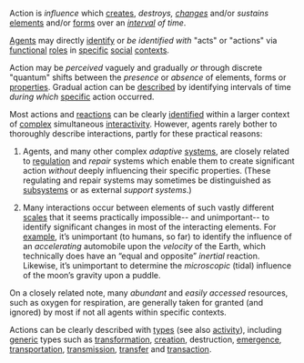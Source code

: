 Action is *influence* which [creates](https://github.com/gcassel/Modular-Organization-Terminology/blob/master/terms/creation.md), *destroys, [changes](https://github.com/gcassel/Modular-Organization-Terminology/blob/master/terms/change.md)* and/or *sustains* [elements](https://github.com/gcassel/Modular-Organization-Terminology/blob/master/terms/element.md) and/or [forms](https://github.com/gcassel/Modular-Organization-Terminology/blob/master/terms/form.md) over an *[interval](https://github.com/gcassel/Modular-Organization-Terminology/blob/master/terms/interval.md) of time*.

[Agents](https://github.com/gcassel/Modular-Organization-Terminology/blob/master/terms/agent.md) may directly [identify](https://github.com/gcassel/Modular-Organization-Terminology/blob/master/terms/identify.md) or *be identified with* "acts" or "actions" via [functional](https://github.com/gcassel/Modular-Organization-Terminology/blob/master/terms/function.md) [roles](https://github.com/gcassel/Modular-Organization-Terminology/blob/master/terms/role.md) in [specific](https://github.com/gcassel/Modular-Organization-Terminology/blob/master/terms/specific.md) [social](https://github.com/gcassel/Modular-Organization-Terminology/blob/master/terms/social.md) [contexts](https://github.com/gcassel/Modular-Organization-Terminology/blob/master/terms/context.md).

Action may be *perceived* vaguely and gradually *or* through discrete "quantum" shifts between the *presence* or *absence* of elements, forms or [properties](https://github.com/gcassel/Modular-Organization-Terminology/blob/master/terms/property.md).  Gradual action can be [described](https://github.com/gcassel/Modular-Organization-Terminology/blob/master/terms/description.md) by identifying intervals of time *during which* [specific](https://github.com/gcassel/Modular-Organization-Terminology/blob/master/terms/specific.md) action occurred. 

Most actions and [reactions](https://github.com/gcassel/Modular-Organization-Terminology/blob/master/terms/reaction.md) can be clearly [identified](https://github.com/gcassel/Modular-Organization-Terminology/blob/master/terms/identify.md) within a larger context of [complex](https://github.com/gcassel/Modular-Organization-Terminology/blob/master/terms/complex.md) simultaneous [interactivity](https://github.com/gcassel/Modular-Organization-Terminology/blob/master/terms/interaction.md).  However, agents rarely bother to thoroughly describe interactions, partly for these practical reasons:  

1. Agents, and many other complex *adaptive* [systems](https://github.com/gcassel/Modular-Organization-Terminology/blob/master/terms/system.md), are closely related to [regulation](https://github.com/gcassel/Modular-Organization-Terminology/blob/master/terms/regulate.md) and *repair* systems which enable them to create significant action *without* deeply influencing their specific properties.  (These regulating and repair systems may sometimes be distinguished as [subsystems](https://github.com/gcassel/Modular-Organization-Terminology/blob/master/terms/subsystem.md) or as external *support systems*.)

2. Many interactions occur between elements of such vastly different [scales](https://github.com/gcassel/Modular-Organization-Terminology/blob/master/terms/scale.md) that it seems practically impossible-- and unimportant-- to identify significant changes in most of the interacting elements.  For [example](https://github.com/gcassel/Modular-Organization-Terminology/blob/master/terms/example.md), it’s unimportant (to humans, so far) to identify the influence of an *accelerating* automobile upon the *velocity* of the Earth, which technically does have an “equal and opposite” *inertial* reaction.  Likewise, it’s unimportant to determine the  *microscopic* (tidal) influence of the moon’s gravity upon a puddle.  

On a closely related note, many *abundant* and *easily accessed* resources, such as oxygen for respiration, are generally taken for granted (and ignored) by most if not all agents within specific contexts.

Actions can be clearly described with [types](https://github.com/gcassel/Modular-Organization-Terminology/blob/master/terms/type.md) (see also [activity](https://github.com/gcassel/Modular-Organization-Terminology/blob/master/terms/activity.md)), including [generic](https://github.com/gcassel/Modular-Organization-Terminology/blob/master/terms/generic.md) types such as [transformation](https://github.com/gcassel/Modular-Organization-Terminology/blob/master/terms/transform.md), [creation](https://github.com/gcassel/Modular-Organization-Terminology/blob/master/terms/creation.md), destruction, [emergence](https://github.com/gcassel/Modular-Organization-Terminology/blob/master/terms/emergence.md), [transportation](https://github.com/gcassel/Modular-Organization-Terminology/blob/master/terms/transport.md), [transmission](https://github.com/gcassel/Modular-Organization-Terminology/blob/master/terms/transmit.md), [transfer](https://github.com/gcassel/Modular-Organization-Terminology/blob/master/terms/transfer.md) and [transaction](https://github.com/gcassel/Modular-Organization-Terminology/blob/master/terms/transaction.md). 
